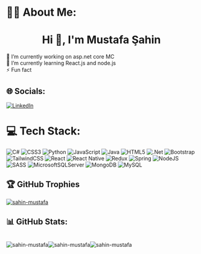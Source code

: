 # 👨‍💻 About Me:
<h1 align="center">Hi 👋, I'm Mustafa Şahin</h1>
🔭 I’m currently working on asp.net core MC<br>🌱 I’m currently learning React.js and node.js<br>⚡ Fun fact


## 🌐 Socials:
[![LinkedIn](https://img.shields.io/badge/LinkedIn-%230077B5.svg?logo=linkedin&logoColor=white)](https://linkedin.com/in/mustafa-sahin1) 

# 💻 Tech Stack:
![C#](https://img.shields.io/badge/c%23-%23239120.svg?style=flat&logo=c-sharp&logoColor=white) ![CSS3](https://img.shields.io/badge/css3-%231572B6.svg?style=flat&logo=css3&logoColor=white) ![Python](https://img.shields.io/badge/python-3670A0?style=flat&logo=python&logoColor=ffdd54) ![JavaScript](https://img.shields.io/badge/javascript-%23323330.svg?style=flat&logo=javascript&logoColor=%23F7DF1E) ![Java](https://img.shields.io/badge/java-%23ED8B00.svg?style=flat&logo=java&logoColor=white) ![HTML5](https://img.shields.io/badge/html5-%23E34F26.svg?style=flat&logo=html5&logoColor=white) ![.Net](https://img.shields.io/badge/.NET-5C2D91?style=flat&logo=.net&logoColor=white) ![Bootstrap](https://img.shields.io/badge/bootstrap-%23563D7C.svg?style=flat&logo=bootstrap&logoColor=white) ![TailwindCSS](https://img.shields.io/badge/tailwindcss-%2338B2AC.svg?style=flat&logo=tailwind-css&logoColor=white) ![React](https://img.shields.io/badge/react-%2320232a.svg?style=flat&logo=react&logoColor=%2361DAFB) ![React Native](https://img.shields.io/badge/react_native-%2320232a.svg?style=flat&logo=react&logoColor=%2361DAFB) ![Redux](https://img.shields.io/badge/redux-%23593d88.svg?style=flat&logo=redux&logoColor=white) ![Spring](https://img.shields.io/badge/spring-%236DB33F.svg?style=flat&logo=spring&logoColor=white) ![NodeJS](https://img.shields.io/badge/node.js-6DA55F?style=flat&logo=node.js&logoColor=white) ![SASS](https://img.shields.io/badge/SASS-hotpink.svg?style=flat&logo=SASS&logoColor=white) ![MicrosoftSQLServer](https://img.shields.io/badge/Microsoft%20SQL%20Sever-CC2927?style=flat&logo=microsoft%20sql%20server&logoColor=white) ![MongoDB](https://img.shields.io/badge/MongoDB-%234ea94b.svg?style=flat&logo=mongodb&logoColor=white) ![MySQL](https://img.shields.io/badge/mysql-%2300f.svg?style=flat&logo=mysql&logoColor=white)


## 🏆 GitHub Trophies
<p align="left">
  <a href="https://github.com/ryo-ma/github-profile-trophy"
    ><img
      src="https://github-profile-trophy.vercel.app/?username=sahin-mustafa&row=2&column=3&theme=onedark"
      alt="sahin-mustafa"
  /></a>
</p>
<h2>📊 GitHub Stats:</h2>
<div class="div" style="display: flex">
  <p>
    <img
      src="https://github-readme-stats.vercel.app/api?username=Sahin-Mustafa&theme=radical&show_icons=true"
      alt="sahin-mustafa"
    />
  </p>
  <p>
    <img
      src="http://github-readme-streak-stats.herokuapp.com?user=Sahin-Mustafa&theme=dark&background=000000"
      alt="sahin-mustafa"
    />
  </p>
  <p>
    <img
      src="https://github-readme-stats.vercel.app/api/top-langs?username=sahin-mustafa&show_icons=true&locale=en&layout=compact"
      alt="sahin-mustafa"
    />
  </p>
</div>

